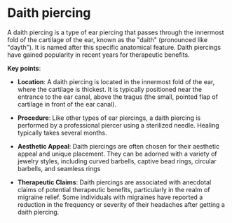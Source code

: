 [//]: # (
source: gpt-3 + jph editing
tags: treatments
)

# Daith piercing

A daith piercing is a type of ear piercing that passes through the innermost fold of the cartilage of the ear, known as the "daith" (pronounced like "dayth"). It is named after this specific anatomical feature. Daith piercings have gained popularity in recent years for therapeutic benefits.

**Key points**:

* **Location**: A daith piercing is located in the innermost fold of the ear, where the cartilage is thickest. It is typically positioned near the entrance to the ear canal, above the tragus (the small, pointed flap of cartilage in front of the ear canal).

* **Procedure**: Like other types of ear piercings, a daith piercing is performed by a professional piercer using a sterilized needle. Healing typically takes several months.

* **Aesthetic Appeal**: Daith piercings are often chosen for their aesthetic appeal and unique placement. They can be adorned with a variety of jewelry styles, including curved barbells, captive bead rings, circular barbells, and seamless rings

* **Therapeutic Claims**: Daith piercings are associated with anecdotal claims of potential therapeutic benefits, particularly in the realm of migraine relief. Some individuals with migraines have reported a reduction in the frequency or severity of their headaches after getting a daith piercing.
